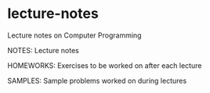 # lecture-notes
Lecture notes on Computer Programming

NOTES: Lecture notes

HOMEWORKS: Exercises to be worked on after each lecture

SAMPLES: Sample problems worked on during lectures